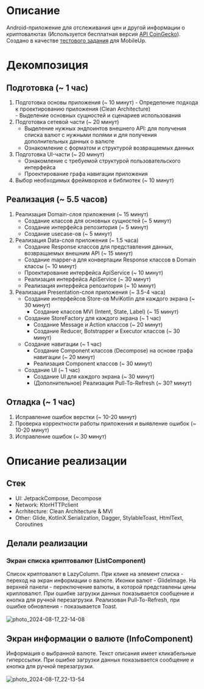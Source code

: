 # Описание
Android-приложение для отслеживания цен и другой информации о криптовалютах (Используется бесплатная версия [API CoinGecko](https://docs.coingecko.com/v3.0.1/reference/endpoint-overview)).<br>
Создано в качестве [тестового задания](https://github.com/MobileUpLLC/trainee-test-android-2024) для MobileUp.
# Декомпозиция

## Подготовка (~ 1 час)
   1. Подготовка основы приложения (~ 10 минут)
     - Определение подхода к проектированию приложения (Clean Architecture)<br>
     - Выделение основных сущностей и сценариев использования
   2. Подготовка сетевой части (~ 20 минут)
      - Выделение нужных эндпоинтов внешнего API: для получения списка валют с нужными полями и для получения дополнительных данных о валюте
      - Ознакомление с форматом и структурой возвращаемых данных
   3. Подготовка UI-части (~ 20 минут)
      - Ознакомление с требуемой структурой пользовательского интерфейса
      - Проектирование графа навигации приложения
   4. Выбор необходимых фреймворков и библиотек (~ 10 минут)
## Реализация (~ 5.5 часов)
   1. Реализация Domain-слоя приложения (~ 15 минут)
         - Создание классов для основных сущностей (~ 5 минут)
         - Создание интерфейса репозитория (~ 5 минут)
         - Создание usecase-ов (~ 5 минут)
   2. Реализация Data-слоя приложения (~ 1.5 часа)
      - Создание Response классов для представления данных, возвращаемых внешним API (~ 15 минут)
      - Создание mapper-а для конвертации Response классов в Domain классы (~ 10 минут)
      - Проектирование интерфейса ApiService (~ 10 минут)
      - Реализация интерфейса ApiService (~ 30 минут)
      - Реализация интерфейса репозитория (~ 10 минут)
   3. Реализация Presentation-слоя приложения (~ 3.5-4 часа)
      - Создание интерфейсов Store-ов MviKotlin для каждого экрана (~ 30 минут)
         * Создание классов MVI (Intent, State, Label) (~ 15 минут)
      - Создание StoreFactory для каждого экрана (~ 1 час)
         * Создание Message и Action классов (~ 20 минут)
         * Создание Reducer, Botstrapper и Executor классов (~ 30 минут)
      - Создание навигации (~ 1 час)
         * Создание Component классов (Decompose) на основе графа навигации (~ 20 минут)
         * Реализация Component классов (~ 30 минут)
      - Создание UI (~ 1 час)
         * Создание UI для каждого экрана (~ 30 минут)
         * (Дополнительное) Реализация Pull-To-Refresh (~ 30? минут)
## Отладка (~ 1 час)
   1. Исправление ошибок верстки (~ 10-20 минут)
   2. Проверка корректности работы приложения и выявление ошибок (~ 10-20 минут)
   3. Исправление ошибок (~ 30 минут)

# Описание реализации
## Стек
- UI: JetpackCompose, Decompose
- Network: KtorHTTPclient
- Acrhitecture: Clean Architecture & MVI
- Other: Glide, KotlinX.Serialization, Dagger, StylableToast, HtmlText, Coroutines
## Делали реализации
### Экран списка криптовалют (ListComponent)
Список криптовалют в LazyColumn. При клике на элемент списка - переход на экран информации о валюте. Иконки валют - GlideImage. На верхней панели - переключение валюты, в которой представлены цены крипловалют. При ошибке загрузки данных показывается сообщение и кнопка для ручной перезагрузки. Реализован Pull-To-Refresh, при ошибке обновления - показывается Toast.<br><br>
![photo_2024-08-17_22-14-08](https://github.com/user-attachments/assets/60d6e2f8-6e42-4fea-81f0-409f12f97de4)

## Экран информации о валюте (InfoComponent)
Информация о выбранной валюте. Текст описания имеет кликабельные гиперссылки. При ошибке загрузки данных показывается сообщение и кнопка для ручной перезагрузки.<br><br>
![photo_2024-08-17_22-13-54](https://github.com/user-attachments/assets/a52262d0-2cd5-4b4d-b7b8-2ba64afe1a71)



